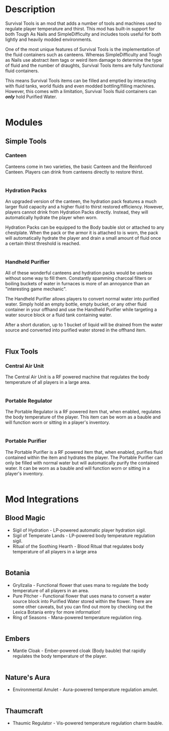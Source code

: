 # Description

Survival Tools is an mod that adds a number of tools and machines used to regulate player temperature and thirst. This mod has built-in support for both Tough As Nails and SimpleDifficulty and includes tools useful for both lightly and heavily modded environments.

One of the most unique features of Survival Tools is the implementation of the fluid containers such as canteens. Whereas SimpleDifficulty and Tough as Nails use  abstract item tags or weird item damage to determine the type of fluid and the number of draughts, Survival Tools items are fully functional fluid containers.

This means Survival Tools items can be filled and emptied by interacting with fluid tanks, world fluids and even modded bottling/filling machines. However, this comes with a limitation, Survival Tools fluid containers can ***only*** hold Purified Water.
<br><br>

# Modules
## Simple Tools
### Canteen
Canteens come in two varieties, the basic Canteen and the Reinforced Canteen. Players can drink from canteens directly to restore thirst.
<br><br>

### Hydration Packs
An upgraded version of the canteen, the hydration pack features a much larger fluid capacity and a higher fluid to thirst restored efficiency. However, players cannot drink from Hydration Packs directly. Instead, they will automatically hydrate the player when worn.

Hydration Packs can be equipped to the Body bauble slot or attached to any chestplate. When the pack or the armor it is attached to is worn, the pack will automatically hydrate the player and drain a small amount of fluid once a certain thirst threshold is reached.
<br><br>

### Handheld Purifier
All of these wonderful canteens and hydration packs would be useless without some way to fill them. Constantly spamming charcoal filters or boiling buckets of water in furnaces is more of an annoyance than an "interesting game mechanic".

The Handheld Purifier allows players to convert normal water into purified water. Simply hold an empty bottle, empty bucket, or any other fluid container in your offhand and use the Handheld Purifier while targeting a water source block or a fluid tank containing water.

After a short duration, up to 1 bucket of liquid will be drained from the water source and converted into purified water stored in the offhand item.
<br><br>

## Flux Tools
### Central Air Unit
The Central Air Unit is a RF powered machine that regulates the body temperature of all players in a large area.
<br><br>

### Portable Regulator
The Portable Regulator is a RF powered item that, when enabled, regulates the body temperature of the player. This item can be worn as a bauble and will function worn or sitting in a player's inventory.
<br><br>

### Portable Purifier
The Portable Purifier is a RF powered item that, when enabled, purifies fluid contained within the item and hydrates the player. The Portable Purifier can only be filled with normal water but will automatically purify the contained water. It can be worn as a bauble and will function worn or sitting in a player's inventory.
<br><br>

# Mod Integrations
## Blood Magic
- Sigil of Hydration - LP-powered automatic player hydration sigil.
- Sigil of Temperate Lands - LP-powered body temperature regulation sigil.
- Ritual of the Soothing Hearth - Blood Ritual that regulates body temperature of all players in a large area
  <br><br>

## Botania
- Gryllzalia - Functional flower that uses mana to regulate the body temperature of all players in an area.
- Pure Pitcher - Functional flower that uses mana to convert a water source block into Purified Water stored within the flower. There are some other caveats, but you can find out more by checking out the Lexica Botania entry for more information!
- Ring of Seasons - Mana-powered temperature regulation ring.
<br><br>

## Embers
- Mantle Cloak - Ember-powered cloak (Body bauble) that rapidly regulates the body temperature of the player.
<br><br>

## Nature's Aura
- Environmental Amulet - Aura-powered temperature regulation amulet.
<br><br>

## Thaumcraft
- Thaumic Regulator - Vis-powered temperature regulation charm bauble.
